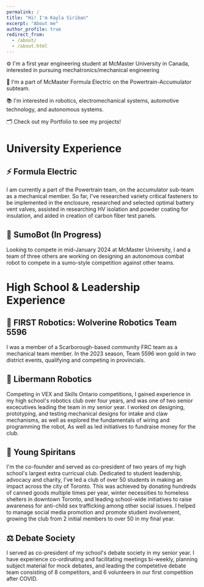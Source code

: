 ```yaml
---
permalink: /
title: "Hi! I'm Kayla Siriban"
excerpt: "About me"
author_profile: true
redirect_from: 
  - /about/
  - /about.html
---
```


⚙️ I'm a first year engineering student at McMaster University in Canada, interested in pursuing mechatronics/mechanical engineering

🚗 I'm a part of McMaster Formula Electric on the Powertrain-Accumulator subteam.

📚 I'm interested in robotics, electromechanical systems, automotive technology, and autonomous systems.

🗂️ Check out my Portfolio to see my projects!

# University Experience

## ⚡️ Formula Electric

I am currently a part of the Powertrain team, on the accumulator sub-team as a mechanical member. 
So far, I've researched variety critical fasteners to be implemented in the enclosure, researched and selected optimal battery vent valves, assisted in researching HV isolation and powder coating for insulation, and aided in creation of carbon fiber test panels.

## 🤖 SumoBot (In Progress)

Looking to compete in mid-January 2024 at McMaster University, I and a team of three others are working on designing an autonomous combat robot to compete in a sumo-style competition against other teams.

# High School & Leadership Experience

## 🔧 FIRST Robotics: Wolverine Robotics Team 5596

I was a member of a Scarborough-based community FRC team as a mechanical team member. In the 2023 season, Team 5596 won gold in two district events, qualifying and competing in provincials. 

## 🔧 Libermann Robotics

Competing in VEX and Skills Ontario competitions, I gained experience in my high school's robotics club over four years, and was one of two senior excecutives leading the team in my senior year. I worked on designing, prototyping, and testing mechanical designs for intake and claw mechanisms, as well as explored the fundamentals of wiring and programming the robot, As well as led initiatives to fundraise money for the club.

## 🍎 Young Spiritans

I'm the co-founder and served as co-president of two years of my high school's largest extra curricual club. Dedicated to student leadership, advocacy and charity, I've led a club of over 50 students in making an impact across the city of Toronto. This was achieved by donating hundreds of canned goods multiple times per year, winter necessities to homeless shelters in downtown Toronto, and leading school-wide initiatives to raise awareness for anti-child sex trafficking among other social issues. I helped to manage social media promotion and promote student involvement, growing the club from 2 initial members to over 50 in my final year.

## ⚖️ Debate Society

I served as co-president of my school's debate society in my senior year. I have experience co-ordinating and facilitating meetings bi-weekly, planning subject material for mock debates, and leading the competetive debate team consisting of 8 competitors, and 6 volunteers in our first competition after COVID.


